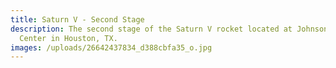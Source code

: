 ```yaml
---
title: Saturn V - Second Stage
description: The second stage of the Saturn V rocket located at Johnson Space
  Center in Houston, TX.
images: /uploads/26642437834_d388cbfa35_o.jpg
---
```

